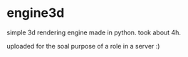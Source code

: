 # engine3d
simple 3d rendering engine made in python. took about 4h.

uploaded for the soal purpose of a role in a server :) 
